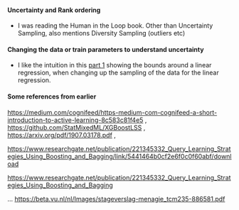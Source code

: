 



#### Uncertainty and Rank ordering
* I was reading the Human in the Loop book. Other than Uncertainty Sampling, also mentions Diversity Sampling (outliers etc)

#### Changing the data or train parameters to understand uncertainty
* I like the intuition in this [part 1](https://medium.com/comet-ml/estimating-uncertainty-in-machine-learning-models-part-1-2bd1209c347c) showing the bounds around a linear regression, when changing up the sampling of the data for the linear regression.

#### Some references from earlier


 https://medium.com/cognifeed/https-medium-com-cognifeed-a-short-introduction-to-active-learning-8c583c81f4e5  ,  https://github.com/StatMixedML/XGBoostLSS ,   https://arxiv.org/pdf/1907.03178.pdf   ,

https://www.researchgate.net/publication/221345332_Query_Learning_Strategies_Using_Boosting_and_Bagging/link/5441464b0cf2e6f0c0f60abf/download

https://www.researchgate.net/publication/221345332_Query_Learning_Strategies_Using_Boosting_and_Bagging

...
https://beta.vu.nl/nl/Images/stageverslag-menagie_tcm235-886581.pdf
